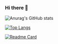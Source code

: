 ### Hi there 👋

<!--
**prettywinter/prettywinter** is a ✨ _special_ ✨ repository because its `README.md` (this file) appears on your GitHub profile.

Here are some ideas to get you started:

- 🔭 I’m currently working on ...
- 🌱 I’m currently learning ...
- 👯 I’m looking to collaborate on ...
- 🤔 I’m looking for help with ...
- 💬 Ask me about ...
- 📫 How to reach me: ...
- 😄 Pronouns: ...
- ⚡ Fun fact: ...
-->


<!-- 统计统计卡片 -->
![Anurag's GitHub stats](https://github-readme-stats.vercel.app/api?username=prettywinter&show_icons=true&theme=radical)

<!-- 热门语言卡片 -->
[![Top Langs](https://github-readme-stats.vercel.app/api/top-langs/?username=prettywinter&layout=compact)](https://github.com/prettywinter/prettywinter-docs)

<!-- GitHub更多置顶 -->
[![Readme Card](https://github-readme-stats.vercel.app/api/pin/?username=prettywinter&repo=prettywinter-docs)](https://github.com/prettywinter/prettywinter-docs)
